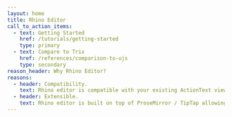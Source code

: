 ```yaml
---
layout: home
title: Rhino Editor
call_to_action_items:
  - text: Getting Started
    href: /tutorials/getting-started
    type: primary
  - text: Compare to Trix
    href: /references/comparison-to-ujs
    type: secondary
reason_header: Why Rhino Editor?
reasons:
  - header: Compatibility.
    text: Rhino editor is compatible with your existing ActionText views.
  - header: Extensible.
    text: Rhino editor is built on top of ProseMirror / TipTap allowing for greater customization.
---
```

  <!-- - header: Modern. -->
  <!--   text: Rhino editor is written in TypeScript -->
  <!-- - header: Maintained. -->
  <!--   text: We have an active community working on mrujs. -->
  <!-- - header: Plugins! -->
  <!--   text: Mrujs has a plugin architecture for expanding its current functionality to suit your needs. -->
  <!-- - header: Integrations! -->
  <!--   text: -->
  <!--     Mrujs integrates harmoniously with CableReady, Turbolinks, and -->
  <!--     Turbo! -->
